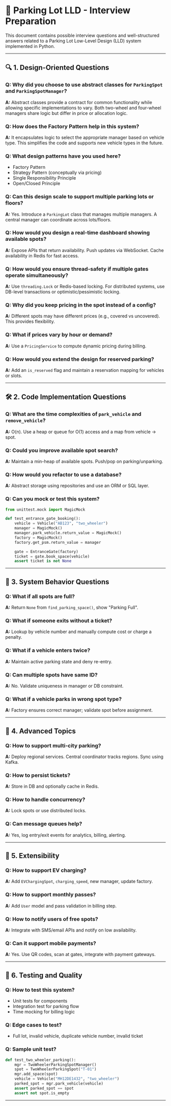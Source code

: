
# 🚗 Parking Lot LLD - Interview Preparation

This document contains possible interview questions and well-structured answers related to a Parking Lot Low-Level Design (LLD) system implemented in Python.

---

## 🔍 1. Design-Oriented Questions

### Q: Why did you choose to use abstract classes for `ParkingSpot` and `ParkingSpotManager`?
**A:** Abstract classes provide a contract for common functionality while allowing specific implementations to vary. Both two-wheel and four-wheel managers share logic but differ in price or allocation logic.

### Q: How does the Factory Pattern help in this system?
**A:** It encapsulates logic to select the appropriate manager based on vehicle type. This simplifies the code and supports new vehicle types in the future.

### Q: What design patterns have you used here?
- Factory Pattern
- Strategy Pattern (conceptually via pricing)
- Single Responsibility Principle
- Open/Closed Principle

### Q: Can this design scale to support multiple parking lots or floors?
**A:** Yes. Introduce a `ParkingLot` class that manages multiple managers. A central manager can coordinate across lots/floors.

### Q: How would you design a real-time dashboard showing available spots?
**A:** Expose APIs that return availability. Push updates via WebSocket. Cache availability in Redis for fast access.

### Q: How would you ensure thread-safety if multiple gates operate simultaneously?
**A:** Use `threading.Lock` or Redis-based locking. For distributed systems, use DB-level transactions or optimistic/pessimistic locking.

### Q: Why did you keep pricing in the spot instead of a config?
**A:** Different spots may have different prices (e.g., covered vs uncovered). This provides flexibility.

### Q: What if prices vary by hour or demand?
**A:** Use a `PricingService` to compute dynamic pricing during billing.

### Q: How would you extend the design for reserved parking?
**A:** Add an `is_reserved` flag and maintain a reservation mapping for vehicles or slots.

---

## 🛠️ 2. Code Implementation Questions

### Q: What are the time complexities of `park_vehicle` and `remove_vehicle`?
**A:** O(n). Use a heap or queue for O(1) access and a map from vehicle → spot.

### Q: Could you improve available spot search?
**A:** Maintain a min-heap of available spots. Push/pop on parking/unparking.

### Q: How would you refactor to use a database?
**A:** Abstract storage using repositories and use an ORM or SQL layer.

### Q: Can you mock or test this system?
```python
from unittest.mock import MagicMock

def test_entrance_gate_booking():
    vehicle = Vehicle("AB123", "two_wheeler")
    manager = MagicMock()
    manager.park_vehicle.return_value = MagicMock()
    factory = MagicMock()
    factory.get_psm.return_value = manager

    gate = EntranceGate(factory)
    ticket = gate.book_space(vehicle)
    assert ticket is not None
```

---

## 🔄 3. System Behavior Questions

### Q: What if all spots are full?
**A:** Return `None` from `find_parking_space()`, show "Parking Full".

### Q: What if someone exits without a ticket?
**A:** Lookup by vehicle number and manually compute cost or charge a penalty.

### Q: What if a vehicle enters twice?
**A:** Maintain active parking state and deny re-entry.

### Q: Can multiple spots have same ID?
**A:** No. Validate uniqueness in manager or DB constraint.

### Q: What if a vehicle parks in wrong spot type?
**A:** Factory ensures correct manager; validate spot before assignment.

---

## 🧠 4. Advanced Topics

### Q: How to support multi-city parking?
**A:** Deploy regional services. Central coordinator tracks regions. Sync using Kafka.

### Q: How to persist tickets?
**A:** Store in DB and optionally cache in Redis.

### Q: How to handle concurrency?
**A:** Lock spots or use distributed locks.

### Q: Can message queues help?
**A:** Yes, log entry/exit events for analytics, billing, alerting.

---

## 🧩 5. Extensibility

### Q: How to support EV charging?
**A:** Add `EVChargingSpot`, `charging_speed`, new manager, update factory.

### Q: How to support monthly passes?
**A:** Add `User` model and pass validation in billing step.

### Q: How to notify users of free spots?
**A:** Integrate with SMS/email APIs and notify on low availability.

### Q: Can it support mobile payments?
**A:** Yes. Use QR codes, scan at gates, integrate with payment gateways.

---

## 🧪 6. Testing and Quality

### Q: How to test this system?
- Unit tests for components
- Integration test for parking flow
- Time mocking for billing logic

### Q: Edge cases to test?
- Full lot, invalid vehicle, duplicate vehicle number, invalid ticket

### Q: Sample unit test?
```python
def test_two_wheeler_parking():
    mgr = TwoWheelerParkingSpotManager()
    spot = TwoWheelerParkingSpot("T-01")
    mgr.add_space(spot)
    vehicle = Vehicle("MH12DE1432", "two_wheeler")
    parked_spot = mgr.park_vehicle(vehicle)
    assert parked_spot == spot
    assert not spot.is_empty
```

---

